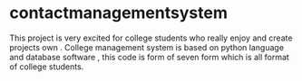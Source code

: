# contactmanagementsystem
This project is very excited for college students who really enjoy and create projects own . College management system is based on python language and database software , this code is form of seven form which is all format of college students.
